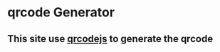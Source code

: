 # qrcode Generator

## This site use [qrcodejs](https://davidshimjs.github.io/qrcodejs/) to generate the qrcode

